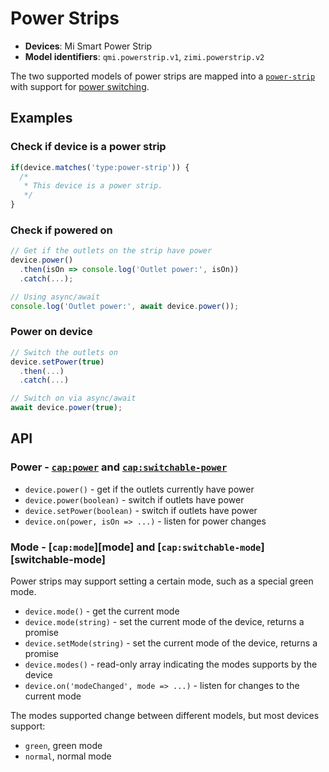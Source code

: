 # Power Strips

* **Devices**: Mi Smart Power Strip
* **Model identifiers**: `qmi.powerstrip.v1`, `zimi.powerstrip.v2`

The two supported models of power strips are mapped into a [`power-strip`][power-strip] with support for [power switching][switchable-power].

## Examples

### Check if device is a power strip

```javascript
if(device.matches('type:power-strip')) {
  /*
   * This device is a power strip.
   */
}
```

### Check if powered on

```javascript
// Get if the outlets on the strip have power
device.power()
  .then(isOn => console.log('Outlet power:', isOn))
  .catch(...);

// Using async/await
console.log('Outlet power:', await device.power());
```

### Power on device

```javascript
// Switch the outlets on
device.setPower(true)
  .then(...)
  .catch(...)

// Switch on via async/await
await device.power(true);
```

## API

### Power - [`cap:power`][power] and [`cap:switchable-power`][switchable-power]

* `device.power()` - get if the outlets currently have power
* `device.power(boolean)` - switch if outlets have power
* `device.setPower(boolean)` - switch if outlets have power
* `device.on(power, isOn => ...)` - listen for power changes

### Mode - [`cap:mode`][mode] and [`cap:switchable-mode`][switchable-mode]

Power strips may support setting a certain mode, such as a special green mode.

* `device.mode()` - get the current mode
* `device.mode(string)` - set the current mode of the device, returns a promise
* `device.setMode(string)` - set the current mode of the device, returns a promise
* `device.modes()` - read-only array indicating the modes supports by the device
* `device.on('modeChanged', mode => ...)` - listen for changes to the current mode

The modes supported change between different models, but most devices support:

* `green`, green mode
* `normal`, normal mode

[power-strip]: http://abstract-things.readthedocs.io/en/latest/electrical/strips.html
[sensor]: http://abstract-things.readthedocs.io/en/latest/sensors/index.html
[power]: http://abstract-things.readthedocs.io/en/latest/common/power.html
[switchable-power]: http://abstract-things.readthedocs.io/en/latest/common/switchable-power.html

